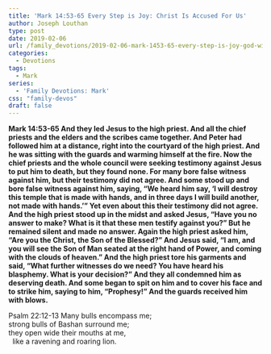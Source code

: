 ```yaml
---
title: 'Mark 14:53-65 Every Step is Joy: Christ Is Accused For Us'
author: Joseph Louthan
type: post
date: 2019-02-06
url: /family_devotions/2019-02-06-mark-1453-65-every-step-is-joy-god-will.md/
categories:
  - Devotions
tags:
  - Mark
series:
  - 'Family Devotions: Mark'
css: "family-devos"
draft: false
---
```


**Mark 14:53-65 And they led Jesus to the high priest. And all the chief priests and the elders and the scribes came together. And Peter had followed him at a distance, right into the courtyard of the high priest. And he was sitting with the guards and warming himself at the fire. Now the chief priests and the whole council were seeking testimony against Jesus to put him to death, but they found none. For many bore false witness against him, but their testimony did not agree. And some stood up and bore false witness against him, saying, “We heard him say, ‘I will destroy this temple that is made with hands, and in three days I will build another, not made with hands.’” Yet even about this their testimony did not agree. And the high priest stood up in the midst and asked Jesus, “Have you no answer to make? What is it that these men testify against you?” But he remained silent and made no answer. Again the high priest asked him, “Are you the Christ, the Son of the Blessed?” And Jesus said, “I am, and you will see the Son of Man seated at the right hand of Power, and coming with the clouds of heaven.” And the high priest tore his garments and said, “What further witnesses do we need? You have heard his blasphemy. What is your decision?” And they all condemned him as deserving death. And some began to spit on him and to cover his face and to strike him, saying to him, “Prophesy!” And the guards received him with blows.**

Psalm 22:12-13
  Many bulls encompass me;  
  strong bulls of Bashan surround me;  
  they open wide their mouths at me,  
  like a ravening and roaring lion.